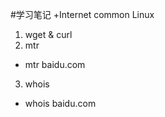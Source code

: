 #学习笔记
+Internet common Linux
 1. wget & curl
 2. mtr
   * mtr baidu.com
 3. whois
   * whois baidu.com
